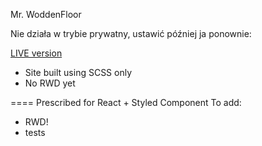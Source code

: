 Mr. WoddenFloor

Nie działa w trybie prywatny, ustawić później ja ponownie:

<a href="https://kkinod.github.io/Webpage-MrWoddenFloor/">LIVE version</a>

- Site built using SCSS only
- No RWD yet

==== Prescribed for React + Styled Component
To add: 
- RWD!
- tests

